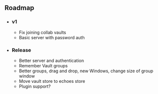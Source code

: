 ## Roadmap
- ### v1
  - Fix joining collab vaults
  <!-- - Be able to remove group unless there only is one group -->
  <!-- - Trash folders  -->
  - Basic server with password auth
- ### Release
  - Better server and authentication
  - Remember Vault groups
  - Better groups, drag and drop, new Windows, change size of group window
  - Move vault store to echoes store
  - Plugin support?